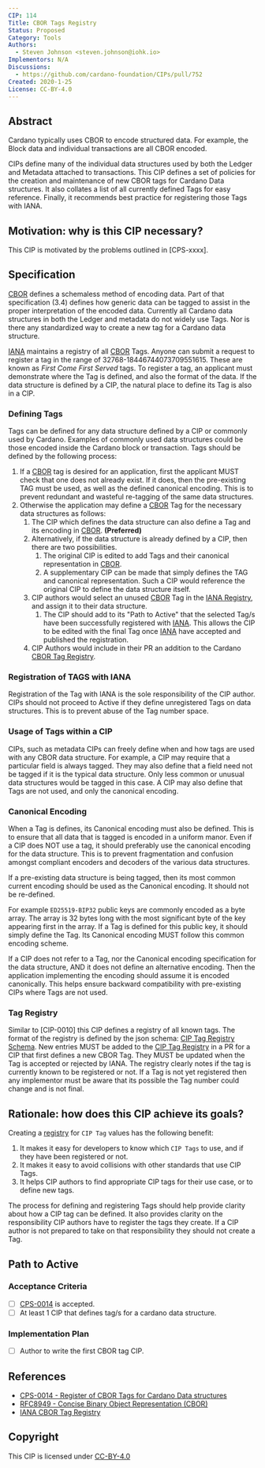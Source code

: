 ```yaml
---
CIP: 114
Title: CBOR Tags Registry
Status: Proposed
Category: Tools
Authors:
  - Steven Johnson <steven.johnson@iohk.io>
Implementors: N/A
Discussions:
  - https://github.com/cardano-foundation/CIPs/pull/752
Created: 2020-1-25
License: CC-BY-4.0
---
```


## Abstract

Cardano typically uses CBOR to encode structured data.
For example, the Block data and individual transactions are all CBOR encoded.

CIPs define many of the individual data structures used by both the Ledger and Metadata attached to transactions.
This CIP defines a set of policies for the creation and maintenance of new CBOR tags for Cardano Data structures.
It also collates a list of all currently defined Tags for easy reference.
Finally, it recommends best practice for registering those Tags with IANA.

## Motivation: why is this CIP necessary?

This CIP is motivated by the problems outlined in [CPS-xxxx].

## Specification

[CBOR] defines a schemaless method of encoding data.
Part of that specification (3.4) defines how generic data can be tagged to assist in the proper interpretation of the encoded data.
Currently all Cardano data structures in both the Ledger and metadata do not widely use Tags.
Nor is there any standardized way to create a new tag for a Cardano data structure.

[IANA] maintains a registry of all [CBOR] Tags.
Anyone can submit a request to register a tag in the range of 32768-18446744073709551615.
These are known as *First Come First Served* tags.
To register a tag, an applicant must demonstrate where the Tag is defined, and also the format of the data.
If the data structure is defined by a CIP, the natural place to define its Tag is also in a CIP.

### Defining Tags

Tags can be defined for any data structure defined by a CIP or commonly used by Cardano.
Examples of commonly used data structures could be those encoded inside the Cardano block or transaction.
Tags should be defined by the following process:

1. If a [CBOR] tag is desired for an application, first the applicant MUST check that one does not already exist.
   If it does, then the pre-existing TAG must be used, as well as the defined canonical encoding.
   This is to prevent redundant and wasteful re-tagging of the same data structures.
2. Otherwise the application may define a [CBOR] Tag for the necessary data structures as follows:
   1. The CIP which defines the data structure can also define a Tag and its encoding in [CBOR]. **(Preferred)**
   2. Alternatively, if the data structure is already defined by a CIP, then there are two possibilities.
      1. The original CIP is edited to add Tags and their canonical representation in [CBOR].
      2. A supplementary CIP can be made that simply defines the TAG and canonical representation.
        Such a CIP would reference the original CIP to define the data structure itself.
   3. CIP authors would select an unused [CBOR] Tag in the [IANA Registry][IANA], and assign it to their data structure.
      1. The CIP should add to its "Path to Active" that the selected Tag/s have been successfully registered with [IANA].
         This allows the CIP to be edited with the final Tag once [IANA] have accepted and published the registration.
   4. CIP Authors would include in their PR an addition to the Cardano [CBOR Tag Registry](#tag-registry).

### Registration of TAGS with IANA

Registration of the Tag with IANA is the sole responsibility of the CIP author.
CIPs should not proceed to Active if they define unregistered Tags on data structures.
This is to prevent abuse of the Tag number space.

### Usage of Tags within a CIP

CIPs, such as metadata CIPs can freely define when and how tags are used with any CBOR data structure.
For example, a CIP may require that a particular field is always tagged.
They may also define that a field need not be tagged if it is the typical data structure.
Only less common or unusual data structures would be tagged in this case.
A CIP may also define that Tags are not used, and only the canonical encoding.

### Canonical Encoding

When a Tag is defines, its Canonical encoding must also be defined.
This is to ensure that all data that is tagged is encoded in a uniform manor.
Even if a CIP does NOT use a tag, it should preferably use the canonical encoding for the data structure.
This is to prevent fragmentation and confusion amongst compliant encoders and decoders of the various data structures.

If a pre-existing data structure is being tagged, then its most common current encoding should be used as the Canonical encoding.
It should not be re-defined.

For example `ED25519-BIP32` public keys are commonly encoded as a byte array.
The array is 32 bytes long with the most significant byte of the key appearing first in the array.
If a Tag is defined for this public key, it should simply define the Tag.
Its Canonical encoding MUST follow this common encoding scheme.

If a CIP does not refer to a Tag, nor the Canonical encoding specification for the data structure,
AND it does not define an alternative encoding.
Then the application implementing the encoding should assume it is encoded canonically.
This helps ensure backward compatibility with pre-existing CIPs where Tags are not used.

### Tag Registry

Similar to [CIP-0010] this CIP defines a registry of all known tags.
The format of the registry is defined by the json schema: [CIP Tag Registry Schema].
New entries MUST be added to the [CIP Tag Registry] in a PR for a CIP that first defines a new CBOR Tag.
They MUST be updated when the Tag is accepted or rejected by IANA.
The registry clearly notes if the tag is currently known to be registered or not.
If a Tag is not yet registered then any implementor must be aware that its possible the Tag number could change and is not final.

## Rationale: how does this CIP achieve its goals?

Creating a [registry][CIP Tag Registry] for `CIP Tag` values has the following benefit:

1) It makes it easy for developers to know which `CIP Tags` to use, and if they have been registered or not.
2) It makes it easy to avoid collisions with other standards that use CIP Tags.
3) It helps CIP authors to find appropriate CIP tags for their use case, or to define new tags.

The process for defining and registering Tags should help provide clarity about how a CIP tag can be defined.
It also provides clarity on the responsibility CIP authors have to register the tags they create.
If a CIP author is not prepared to take on that responsibility they should not create a Tag.

## Path to Active

### Acceptance Criteria

- [ ] [CPS-0014] is accepted.
- [ ] At least 1 CIP that defines tag/s for a cardano data structure.

### Implementation Plan

- [ ] Author to write the first CBOR tag CIP.

## References

- [CPS-0014 -  Register of CBOR Tags for Cardano Data structures][CPS-0014]
- [RFC8949 - Concise Binary Object Representation (CBOR)][CBOR]
- [IANA CBOR Tag Registry][IANA]

## Copyright

This CIP is licensed under [CC-BY-4.0](https://creativecommons.org/licenses/by/4.0/legalcode)

[CPS-0014]: https://github.com/cardano-foundation/CIPs/pull/751
[CBOR]: https://datatracker.ietf.org/doc/rfc8949/
[IANA]: https://www.iana.org/assignments/cbor-tags/cbor-tags.xhtml
[CIP Tag Registry Schema]: ./registry.schema.json
[CIP Tag Registry]: ./registry.json

